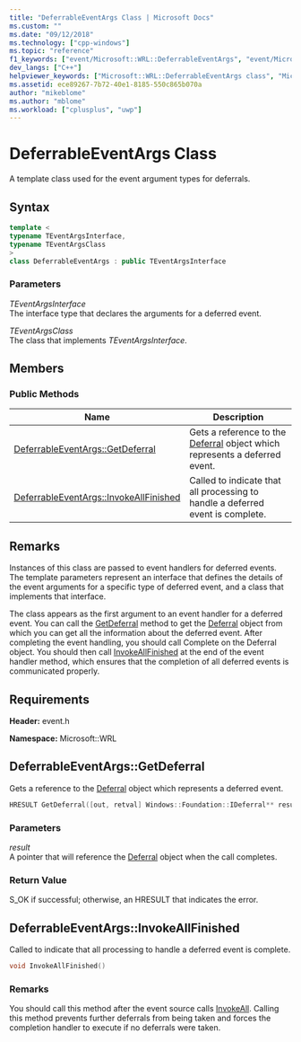 ```yaml
---
title: "DeferrableEventArgs Class | Microsoft Docs"
ms.custom: ""
ms.date: "09/12/2018"
ms.technology: ["cpp-windows"]
ms.topic: "reference"
f1_keywords: ["event/Microsoft::WRL::DeferrableEventArgs", "event/Microsoft::WRL::DeferrableEventArgs::GetDeferral", "event/Microsoft::WRL::DeferrableEventArgs::InvokeAllFinished"]
dev_langs: ["C++"]
helpviewer_keywords: ["Microsoft::WRL::DeferrableEventArgs class", "Microsoft::WRL::DeferrableEventArgs::GetDeferral method", "Microsoft::WRL::DeferrableEventArgs::InvokeAllFinished method"]
ms.assetid: ece89267-7b72-40e1-8185-550c865b070a
author: "mikeblome"
ms.author: "mblome"
ms.workload: ["cplusplus", "uwp"]
---
```

# DeferrableEventArgs Class

A template class used for the event argument types for deferrals.

## Syntax

```cpp
template <
typename TEventArgsInterface,
typename TEventArgsClass
>
class DeferrableEventArgs : public TEventArgsInterface
```

### Parameters

*TEventArgsInterface*<br/>
The interface type that declares the arguments for a deferred event.

*TEventArgsClass*<br/>
The class that implements *TEventArgsInterface*.

## Members

### Public Methods

Name                                                         | Description
------------------------------------------------------------ | -----------------------------------------------------------------------------------------------------------------------------
[DeferrableEventArgs::GetDeferral](#getdeferral)             | Gets a reference to the [Deferral](http://go.microsoft.com/fwlink/p/?linkid=526520) object which represents a deferred event.
[DeferrableEventArgs::InvokeAllFinished](#invokeallfinished) | Called to indicate that all processing to handle a deferred event is complete.

## Remarks

Instances of this class are passed to event handlers for deferred events. The template parameters represent an interface that defines the details of the event arguments for a specific type of deferred event, and a class that implements that interface.

The class appears as the first argument to an event handler for a deferred event. You can call the [GetDeferral](#getdeferral) method to get the [Deferral](http://go.microsoft.com/fwlink/p/?linkid=526520) object from which you can get all the information about the deferred event. After completing the event handling, you should call Complete on the Deferral object. You should then call [InvokeAllFinished](#invokeallfinished) at the end of the event handler method, which ensures that the completion of all deferred events is communicated properly.

## Requirements

**Header:** event.h

**Namespace:** Microsoft::WRL

## <a name="getdeferral"></a>DeferrableEventArgs::GetDeferral

Gets a reference to the [Deferral](http://go.microsoft.com/fwlink/p/?linkid=526520) object which represents a deferred event.

```cpp
HRESULT GetDeferral([out, retval] Windows::Foundation::IDeferral** result)  
```

### Parameters

*result*<br/>
A pointer that will reference the [Deferral](http://go.microsoft.com/fwlink/p/?linkid=526520) object when the call completes.

### Return Value

S_OK if successful; otherwise, an HRESULT that indicates the error.

## <a name="invokeallfinished"></a>DeferrableEventArgs::InvokeAllFinished

Called to indicate that all processing to handle a deferred event is complete.
  
```cpp
void InvokeAllFinished()  
```
  
### Remarks

You should call this method after the event source calls [InvokeAll](../windows/eventsource-invokeall-method.md). Calling this method prevents further deferrals from being taken and forces the completion handler to execute if no deferrals were taken.
